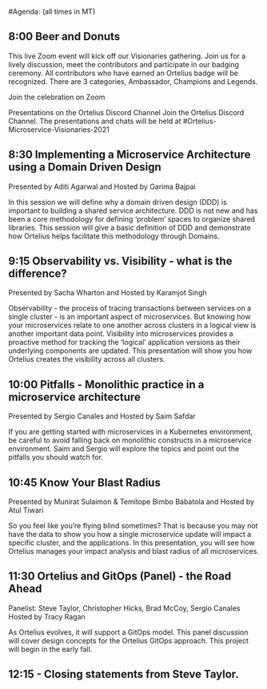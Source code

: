 #Agenda: (all times in MT)

## 8:00 Beer and Donuts
This live Zoom event will kick off our Visionaries gathering. Join us for a lively discussion, meet the contributors and participate in our badging ceremony. All contributors who have earned an Ortelius badge will be recognized. There are 3 categories, Ambassador, Champions and Legends.

Join the celebration on Zoom

Presentations on the Ortelius Discord Channel
Join the Ortelius Discord Channel. The presentations and chats will be held at #Ortelius-Microservice-Visionaries-2021

## 8:30 Implementing a Microservice Architecture using a Domain Driven Design
Presented by Aditi Agarwal and Hosted by Garima Bajpai

In this session we will define why a domain driven design (DDD) is important to building a shared service architecture. DDD is not new and has been a core methodology for defining ‘problem’ spaces to organize shared libraries. This session will give a basic definition of DDD and demonstrate how Ortelius helps facilitate this methodology through Domains.

## 9:15 Observability vs. Visibility - what is the difference?
Presented by Sacha Wharton and Hosted by Karamjot Singh

Observability - the process of tracing transactions between services on a single cluster - is an important aspect of microservices. But knowing how your microservices relate to one another across clusters in a logical view is another important data point. Visibility into microservices provides a proactive method for tracking the ‘logical’ application versions as their underlying components are updated. This presentation will show you how Ortelius creates the visibility across all clusters.

## 10:00 Pitfalls - Monolithic practice in a microservice architecture
Presented by Sergio Canales and Hosted by Saim Safdar

If you are getting started with microservices in a Kubernetes environment, be careful to avoid falling back on monolithic constructs in a microservice environment. Saim and Sergio will explore the topics and point out the pitfalls you should watch for.

## 10:45 Know Your Blast Radius
Presented by Munirat Sulaimon & Temitope Bimbo Babatola and Hosted by Atul Tiwari

So you feel like you’re flying blind sometimes? That is because you may not have the data to show you how a single microservice update will impact a specific cluster, and the applications. In this presentation, you will see how Ortelius manages your impact analysis and blast radius of all microservices.

## 11:30 Ortelius and GitOps (Panel) - the Road Ahead
Panelist: Steve Taylor, Christopher Hicks, Brad McCoy, Sergio Canales
Hosted by Tracy Ragan

As Ortelius evolves, it will support a GitOps model. This panel discussion will cover design concepts for the Ortelius GitOps approach. This project will begin in the early fall.

## 12:15 - Closing statements from Steve Taylor.
